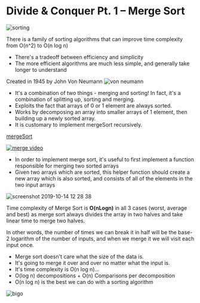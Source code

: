 # Divide & Conquer Pt. 1 – Merge Sort

![sorting](https://media.giphy.com/media/9u514UZd57mRhnBCEk/giphy.gif)

There is a family of sorting algorithms that can improve time complexity from O(n^2) to O(n log n)

- There's a tradeoff between efficiency and simplicity
- The more efficient algorithms are much less simple, and generally take longer to understand

Created in 1945 by John Von Neumann
![von neumann](https://user-images.githubusercontent.com/29616227/66724767-d2273280-edf7-11e9-81e3-a4a60716cdb6.jpg)

- It's a combination of two things - merging and sorting! In fact, it's a combination of splitting up, sorting and merging.
- Exploits the fact that arrays of 0 or 1 element are always sorted.
- Works by decomposing an array into smaller arrays of 1 element, then building up a newly sorted array.
- It is customary to implement mergeSort recursively.

[mergeSort](https://opendsa-server.cs.vt.edu/embed/mergesortAV)

[![merge video](https://user-images.githubusercontent.com/29616227/66724892-4b735500-edf9-11e9-89cc-410410696300.jpg)](https://www.youtube.com/watch?v=XaqR3G_NVoo)

- In order to implement merge sort, it's useful to first implement a function responsible for merging two sorted arrays
- Given two arrays which are sorted, this helper function should create a new array which is also sorted, and consists of all of the elements in the two input arrays

![screenshot 2019-10-14 12 28 38](https://media.git.generalassemb.ly/user/19642/files/41476a00-ee7e-11e9-9168-e4ae2fca7ca0)

Time complexity of Merge Sort is **O(nLogn)** in all 3 cases (worst, average and best) as merge sort always divides the array in two halves and take linear time to merge two halves.

In other words, the number of times we can break it in half will be the base-2 logarithm of the number of inputs, and when we merge it we will visit each input once.

- Merge sort doesn't care what the size of the data is. 
- It's going to merge it over and over no matter what the input is.
- It's time complexity is O(n log n)...
- O(log n) decompositions + O(n) Comparisons per decomposition
- O(n log n) is the best we can do with a sorting algorithm

![bigo](https://user-images.githubusercontent.com/29616227/66772204-2e3a9700-ee8a-11e9-8796-c208932150b5.png)
